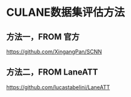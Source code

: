 # CULANE数据集评估方法 
## 方法一，FROM 官方
https://github.com/XingangPan/SCNN  
## 方法二，FROM LaneATT 
https://github.com/lucastabelini/LaneATT 

